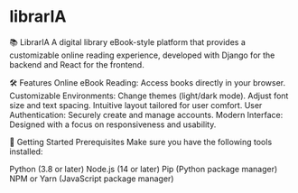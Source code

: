 # librarIA
📚 LibrarIA
A digital library eBook-style platform that provides a customizable online reading experience, developed with Django for the backend and React for the frontend.

🛠 Features
Online eBook Reading: Access books directly in your browser.
Customizable Environments:
Change themes (light/dark mode).
Adjust font size and text spacing.
Intuitive layout tailored for user comfort.
User Authentication: Securely create and manage accounts.
Modern Interface: Designed with a focus on responsiveness and usability.

🚀 Getting Started
Prerequisites
Make sure you have the following tools installed:

Python (3.8 or later)
Node.js (14 or later)
Pip (Python package manager)
NPM or Yarn (JavaScript package manager)
